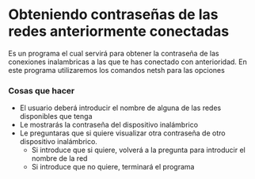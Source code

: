 # Obteniendo contraseñas de las redes anteriormente conectadas
Es un programa el cual servirá para obtener la contraseña de las conexiones inalambricas a las que te has conectado con anterioridad.
En este programa utilizaremos los comandos netsh para las opciones

### Cosas que hacer
- El usuario deberá introducir el nombre de alguna de las redes disponibles que tenga
- Le mostrarás la contraseña del dispositivo inalámbrico
- Le preguntaras que si quiere visualizar otra contraseña de otro dispositivo inalámbrico.
  - Si introduce que si quiere, volverá a la pregunta para introducir el nombre de la red
  - Si introduce que no quiere, terminará el programa

